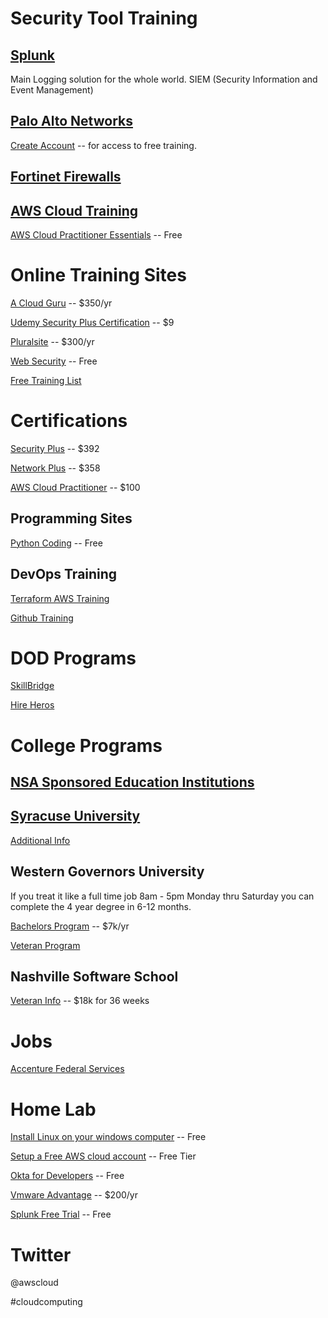 # Security Tool Training
## [Splunk](https://workplus.splunk.com/veterans)

Main Logging solution for the whole world. SIEM (Security Information and Event Management)

## [Palo Alto Networks](https://beacon.paloaltonetworks.com/student/catalog/list?category_ids=25395-fundamentals)

[Create Account](https://beacon.paloaltonetworks.com/student/page/930397-customer-registration?sid_i=1) -- for access to free training.

## [Fortinet Firewalls](https://www.fortinet.com/training/cybersecurity-professionals)


## [AWS Cloud Training](https://aws.training)

[AWS Cloud Practitioner Essentials](https://tinyurl.com/ybmwex5e) -- Free
  
# Online Training Sites
  [A Cloud Guru](https://acloudguru.com/) -- $350/yr

  [Udemy Security Plus Certification](https://www.udemy.com/courses/search/?src=ukw&q=security+plus) -- $9


  [Pluralsite](https://www.pluralsight.com/) -- $300/yr
  
  [Web Security](https://www.hacker101.com/) -- Free
  
  [Free Training List](https://www.nist.gov/itl/applied-cybersecurity/nice/resources/online-learning-content)
  
  

# Certifications
[Security Plus](https://www.comptia.org/certifications/security) -- $392

[Network Plus](https://www.comptia.org/certifications/network) -- $358

[AWS Cloud Practitioner](https://aws.amazon.com/certification/exams/) -- $100

## Programming Sites
  [Python Coding](https://www.freecodecamp.org/news/freecodecamp-python-courses-ranked-from-best-to-worst/) -- Free

## DevOps Training
[Terraform AWS Training](https://developer.hashicorp.com/terraform/tutorials/aws-get-started)

[Github Training](https://github.com/skills/introduction-to-github)

# DOD Programs
  [SkillBridge](https://doi.gov/veterans/skillbridge)
  
  [Hire Heros](https://www.hireheroesusa.org/)
  

# College Programs

## [NSA Sponsored Education Institutions](https://www.nsa.gov/Academics/Centers-of-Academic-Excellence/)

## [Syracuse University](https://veterans.syr.edu/)
[Additional Info](https://ivmf.syracuse.edu/)

## Western Governors University
If you treat it like a full time job 8am - 5pm Monday thru Saturday you can complete the 4 year degree in 6-12 months.


  [Bachelors Program](https://www.wgu.edu/online-it-degrees/information-technology-bachelors-program.html) -- $7k/yr


  [Veteran Program](https://www.wgu.edu/student-experience/learning/military-va.html)

## Nashville Software School
[Veteran Info](https://nashvillesoftwareschool.com/community/veterans-info/) -- $18k for 36 weeks
  

# Jobs

  [Accenture Federal Services](https://www.accenture.com/us-en/careers/local/military-veterans)

# Home Lab
  [Install Linux on your windows computer](https://learn.microsoft.com/en-us/windows/wsl/install)  -- Free

  [Setup a Free AWS cloud account](https://aws.amazon.com/free/?all-free-tier.sort-by=item.additionalFields.SortRank&all-free-tier.sort-order=asc&awsf.Free%20Tier%20Types=*all&awsf.Free%20Tier%20Categories=*all)  -- Free Tier

  [Okta for Developers](https://developer.okta.com/signup/) -- Free

  [Vmware Advantage](https://www.vmug.com/membership/vmug-advantage-membership/) -- $200/yr

  [Splunk Free Trial](https://www.splunk.com/en_us/download.html?locale=en_us)  -- Free
  
  # Twitter
  @awscloud
  
  #cloudcomputing
  
  
  
